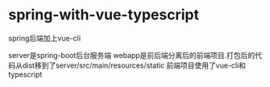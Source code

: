 # spring-with-vue-typescript
spring后端加上vue-cli

server是spring-boot后台服务端
webapp是前后端分离后的前端项目.打包后的代码从dist移到了server/src/main/resources/static
前端项目使用了vue-cli和typescript
